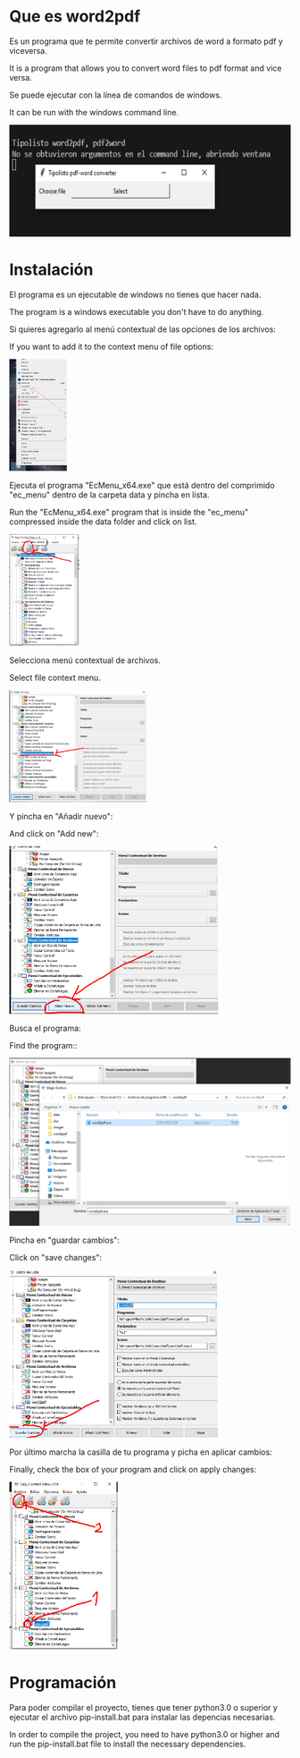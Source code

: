 
# Que es word2pdf

Es un programa que te permite convertir archivos de word a formato pdf y viceversa.

It is a program that allows you to convert word files to pdf format and vice versa.

Se puede ejecutar con la línea de comandos de windows.

It can be run with the windows command line.

<img src="data/images/-1.png" height="200px" />

# Instalación

El programa es un ejecutable de windows  no tienes que hacer nada.

The program is a windows executable you don't have to do anything.

Si quieres agregarlo al menú contextual de las opciones de los archivos:

If you want to add it to the context menu of file options:

<img src="data/images/0.png" height="200px" />

Ejecuta el programa "EcMenu_x64.exe" que está dentro del comprimido "ec_menu" dentro de la carpeta data y pincha en lista.

Run the "EcMenu_x64.exe" program that is inside the "ec_menu" compressed inside the data folder and click on list.

<img src="data/images/1.png" height="200px" />

Selecciona menú contextual de archivos.

Select file context menu.

<img src="data/images/2.png" height="200px" />

Y pincha en "Añadir nuevo":

And click on "Add new":

<img src="data/images/3.png" height="300px" />

Busca el programa:

Find the program::

<img src="data/images/4.png" height="300px" />

Pincha en "guardar cambios":

Click on "save changes":

<img src="data/images/5.png" height="300px" />

Por último marcha la casilla de tu programa y picha en aplicar cambios:

Finally, check the box of your program and click on apply changes:

<img src="data/images/6.png" height="300px" />

# Programación

Para poder compilar el proyecto, tienes que tener python3.0 o superior y ejecutar el archivo pip-install.bat para instalar las depencias necesarias.

In order to compile the project, you need to have python3.0 or higher and run the pip-install.bat file to install the necessary dependencies.
